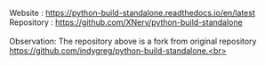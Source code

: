 Website    : https://python-build-standalone.readthedocs.io/en/latest<br>
Repository : https://github.com/XNerv/python-build-standalone<br>
<br>
Observation: The repository above is a fork from original repository<br>
             https://github.com/indygreg/python-build-standalone.<br>
